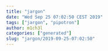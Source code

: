 ```yaml
---
title: "jargon"
date: "Wed Sep 25 07:02:50 CEST 2019"
tags: ["jargon", "pipotron"]
author: m1ch3l
categories: ["generated"]
slug: "jargon/2019-09-25-07:02:50"
---
```



